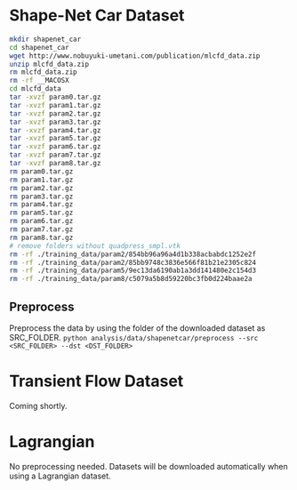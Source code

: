 # Shape-Net Car Dataset
```bash
mkdir shapenet_car
cd shapenet_car
wget http://www.nobuyuki-umetani.com/publication/mlcfd_data.zip
unzip mlcfd_data.zip
rm mlcfd_data.zip
rm -rf __MACOSX
cd mlcfd_data
tar -xvzf param0.tar.gz
tar -xvzf param1.tar.gz
tar -xvzf param2.tar.gz
tar -xvzf param3.tar.gz
tar -xvzf param4.tar.gz
tar -xvzf param5.tar.gz
tar -xvzf param6.tar.gz
tar -xvzf param7.tar.gz
tar -xvzf param8.tar.gz
rm param0.tar.gz
rm param1.tar.gz
rm param2.tar.gz
rm param3.tar.gz
rm param4.tar.gz
rm param5.tar.gz
rm param6.tar.gz
rm param7.tar.gz
rm param8.tar.gz
# remove folders without quadpress_smpl.vtk
rm -rf ./training_data/param2/854bb96a96a4d1b338acbabdc1252e2f
rm -rf ./training_data/param2/85bb9748c3836e566f81b21e2305c824
rm -rf ./training_data/param5/9ec13da6190ab1a3dd141480e2c154d3
rm -rf ./training_data/param8/c5079a5b8d59220bc3fb0d224baae2a
```


## Preprocess
Preprocess the data by using the folder of the downloaded dataset as SRC_FOLDER.
`python analysis/data/shapenetcar/preprocess --src <SRC_FOLDER> --dst <DST_FOLDER>`

# Transient Flow Dataset

Coming shortly.


# Lagrangian
No preprocessing needed. Datasets will be downloaded automatically when using a Lagrangian dataset.